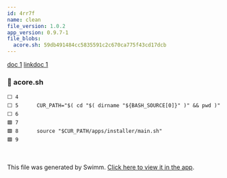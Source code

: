 ```yaml
---
id: 4rr7f
name: clean
file_version: 1.0.2
app_version: 0.9.7-1
file_blobs:
  acore.sh: 59db491484cc5835591c2c670ca775f43cd17dcb
---
```


[doc 1](doc-1.l1z2s.sw.md) [link](link.i6qii.sw.md)[doc 1](doc-1.dc8ol.sw.md)
<!-- NOTE-swimm-snippet: the lines below link your snippet to Swimm -->
### 📄 acore.sh
```shell
⬜ 4      
⬜ 5      CUR_PATH="$( cd "$( dirname "${BASH_SOURCE[0]}" )" && pwd )"
⬜ 6      
🟩 7      
🟩 8      source "$CUR_PATH/apps/installer/main.sh"
🟩 9      
```

<br/>

This file was generated by Swimm. [Click here to view it in the app](https://swimm-web-app.web.app/repos/Z2l0aHViJTNBJTNBYXplcm90aGNvcmUtd290bGslM0ElM0FtYW96U3dpbW0=/docs/4rr7f).